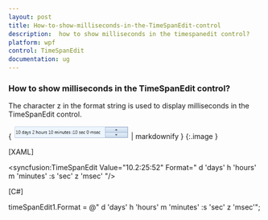 ```yaml
---
layout: post
title: How-to-show-milliseconds-in-the-TimeSpanEdit-control
description:  how to show milliseconds in the timespanedit control?
platform: wpf
control: TimeSpanEdit
documentation: ug
---
```


###  How to show milliseconds in the TimeSpanEdit control?

The character z in the format string is used to display milliseconds in the TimeSpanEdit control. 

{ ![](How-to-show-milliseconds-in-the-TimeSpanEdit-control_images/How-to-show-milliseconds-in-the-TimeSpanEdit-control_img1.png) | markdownify }
{:.image }




[XAML]

&lt;syncfusion:TimeSpanEdit Value="10.2:25:52" Format=" d 'days' h 'hours' m 'minutes' :s 'sec' z 'msec' "/&gt;





[C#]

timeSpanEdit1.Format = @" d 'days' h 'hours' m 'minutes' :s 'sec' z 'msec'";







